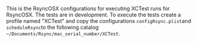 This is the RsyncOSX configurations for executing XCTest runs for RsyncOSX. The tests are in development. To execute the tests create a profile named "XCTest" and copy the configurations `configRsync.plist`and `scheduleRsync`to the following catalog `~/Documents/Rsync/mac_serial_number/XCTest`. 
